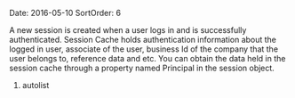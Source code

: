 Date: 2016-05-10
SortOrder: 6

A new session is created when a user logs in and is successfully authenticated. Session Cache holds authentication information about the logged in user, associate of the user, business Id of the company that the user belongs to, reference data and etc. You can obtain the data held in the session cache through a property named Principal in the session object.

1. autolist

